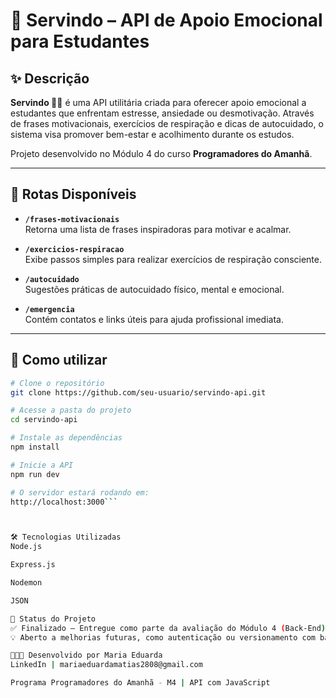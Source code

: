 # 🐾 Servindo – API de Apoio Emocional para Estudantes

## ✨ Descrição  
**Servindo 🐕‍🦺** é uma API utilitária criada para oferecer apoio emocional a estudantes que enfrentam estresse, ansiedade ou desmotivação. Através de frases motivacionais, exercícios de respiração e dicas de autocuidado, o sistema visa promover bem-estar e acolhimento durante os estudos.  

Projeto desenvolvido no Módulo 4 do curso **Programadores do Amanhã**.

---

## 🔗 Rotas Disponíveis

- **`/frases-motivacionais`**  
  Retorna uma lista de frases inspiradoras para motivar e acalmar.

- **`/exercicios-respiracao`**  
  Exibe passos simples para realizar exercícios de respiração consciente.

- **`/autocuidado`**  
  Sugestões práticas de autocuidado físico, mental e emocional.

- **`/emergencia`**  
  Contém contatos e links úteis para ajuda profissional imediata.

---

## 🚀 Como utilizar

```bash
# Clone o repositório
git clone https://github.com/seu-usuario/servindo-api.git

# Acesse a pasta do projeto
cd servindo-api

# Instale as dependências
npm install

# Inicie a API
npm run dev

# O servidor estará rodando em:
http://localhost:3000```



🛠 Tecnologias Utilizadas
Node.js

Express.js

Nodemon

JSON

📍 Status do Projeto
✅ Finalizado – Entregue como parte da avaliação do Módulo 4 (Back-End)
💡 Aberto a melhorias futuras, como autenticação ou versionamento com banco de dados.

👩🏾‍💻 Desenvolvido por Maria Eduarda
LinkedIn | mariaeduardamatias2808@gmail.com

Programa Programadores do Amanhã - M4 | API com JavaScript
